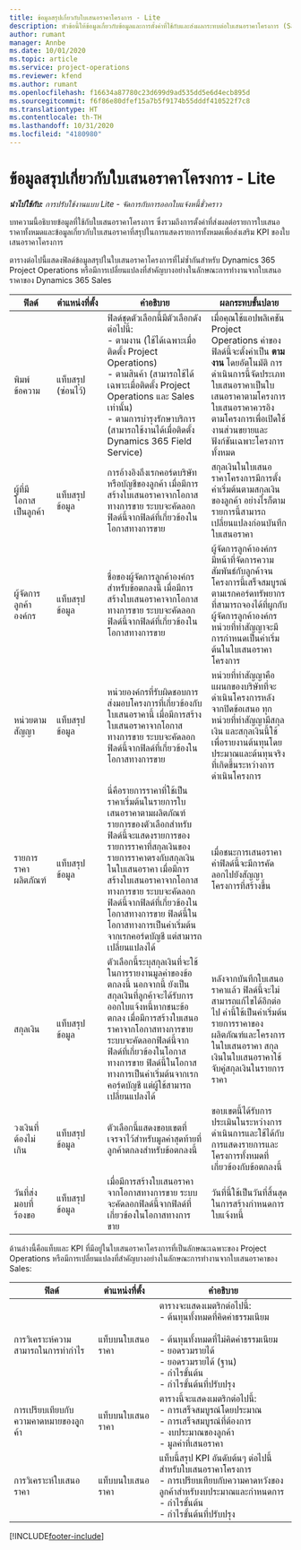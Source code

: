 ```yaml
---
title: ข้อมูลสรุปเกี่ยวกับใบเสนอราคาโครงการ - Lite
description: หัวข้อนี้ให้ข้อมูลเกี่ยวกับข้อมูลและการตั้งค่าที่ใช้กับและส่งผลกระทบต่อใบเสนอราคาโครงการ (Sales)
author: rumant
manager: Annbe
ms.date: 10/01/2020
ms.topic: article
ms.service: project-operations
ms.reviewer: kfend
ms.author: rumant
ms.openlocfilehash: f16634a87780c23d699d9ad535dd5e6d4ecb895d
ms.sourcegitcommit: f6f86e80dfef15a7b5f9174b55dddf410522f7c8
ms.translationtype: HT
ms.contentlocale: th-TH
ms.lasthandoff: 10/31/2020
ms.locfileid: "4180980"
---
```

# <a name="summary-information-on-a-project-quote---lite"></a>ข้อมูลสรุปเกี่ยวกับใบเสนอราคาโครงการ - Lite

_**นำไปใช้กับ:** การปรับใช้งานแบบ Lite - จัดการกับการออกใบแจ้งหนี้ชั่วคราว_

บทความนี้อธิบายข้อมูลที่ใช้กับใบเสนอราคาโครงการ ซึ่งรวมถึงการตั้งค่าที่ส่งผลต่อรายการใบเสนอราคาทั้งหมดและข้อมูลเกี่ยวกับใบเสนอราคาที่สรุปในการแสดงรายการทั้งหมดเพื่อส่งเสริม KPI ของใบเสนอราคาโครงการ

ตารางต่อไปนี้แสดงฟิลด์ข้อมูลสรุปในใบเสนอราคาโครงการที่ไม่ซ้ำกันสำหรับ Dynamics 365 Project Operations หรือมีการเปลี่ยนแปลงที่สำคัญบางอย่างในลักษณะการทำงานจากใบเสนอราคาของ Dynamics 365 Sales

| **ฟิลด์** | **ตำแหน่งที่ตั้ง** | **คำอธิบาย** | **ผลกระทบขั้นปลาย** |
| --- | --- | --- | --- |
| พิมพ์ข้อความ | แท็บสรุป (ซ่อนไว้) | ฟิลด์ชุดตัวเลือกนี้มีตัวเลือกดังต่อไปนี้:</br>- ตามงาน (ใช้ได้เฉพาะเมื่อติดตั้ง Project Operations)</br>- ตามสินค้า (สามารถใช้ได้เฉพาะเมื่อติดตั้ง Project Operations และ Sales เท่านั้น)</br>- ตามการบำรุงรักษาบริการ (สามารถใช้งานได้เมื่อติดตั้ง Dynamics 365 Field Service) | เมื่อคุณใช้แอปพลิเคชัน Project Operations ค่าของฟิลด์นี้จะตั้งค่าเป็น **ตามงาน** โดยอัตโนมัติ การดำเนินการนี้จัดประเภทใบเสนอราคาเป็นใบเสนอราคาตามโครงการ ใบเสนอราคาควรอิงตามโครงการเพื่อเปิดใช้งานส่วนขยายและฟังก์ชันเฉพาะโครงการทั้งหมด |
| ผู้ที่มีโอกาสเป็นลูกค้า | แท็บสรุปข้อมูล | การอ้างอิงถึงเรกคอร์ดบริษัทหรือบัญชีของลูกค้า เมื่อมีการสร้างใบเสนอราคาจากโอกาสทางการขาย ระบบจะคัดลอกฟิลด์นี้จากฟิลด์ที่เกี่ยวข้องในโอกาสทางการขาย | สกุลเงินในใบเสนอราคาโครงการมีการตั้งค่าเริ่มต้นตามสกุลเงินของลูกค้า อย่างไรก็ตาม รายการนี้สามารถเปลี่ยนแปลงก่อนบันทึกใบเสนอราคา |
| ผู้จัดการลูกค้าองค์กร | แท็บสรุปข้อมูล | ชื่อของผู้จัดการลูกค้าองค์กรสำหรับข้อตกลงนี้ เมื่อมีการสร้างใบเสนอราคาจากโอกาสทางการขาย ระบบจะคัดลอกฟิลด์นี้จากฟิลด์ที่เกี่ยวข้องในโอกาสทางการขาย | ผู้จัดการลูกค้าองค์กรมีหน้าที่จัดการความสัมพันธ์กับลูกค้าจนโครงการนี้เสร็จสมบูรณ์ ตามเรกคอร์ดทรัพยากรที่สามารถจองได้ที่ผูกกับผู้จัดการลูกค้าองค์กร หน่วยที่ทำสัญญาจะมีการกำหนดเป็นค่าเริ่มต้นในใบเสนอราคาโครงการ |
| หน่วยตามสัญญา | แท็บสรุปข้อมูล | หน่วยองค์กรที่รับผิดชอบการส่งมอบโครงการที่เกี่ยวข้องกับใบเสนอราคานี้ เมื่อมีการสร้างใบเสนอราคาจากโอกาสทางการขาย ระบบจะคัดลอกฟิลด์นี้จากฟิลด์ที่เกี่ยวข้องในโอกาสทางการขาย | หน่วยที่ทำสัญญาคือแผนกของบริษัทที่จะดำเนินโครงการหลังจากปิดข้อเสนอ ทุกหน่วยที่ทำสัญญามีสกุลเงิน และสกุลเงินนี้ใช้เพื่อรายงานต้นทุนโดยประมาณและต้นทุนจริงที่เกิดขึ้นระหว่างการดำเนินโครงการ |
| รายการราคาผลิตภัณฑ์ | แท็บสรุปข้อมูล | นี่คือรายการราคาที่ใช้เป็นราคาเริ่มต้นในรายการใบเสนอราคาตามผลิตภัณฑ์ รายการของตัวเลือกสำหรับฟิลด์นี้จะแสดงรายการของรายการราคาที่สกุลเงินของรายการราคาตรงกับสกุลเงินในใบเสนอราคา เมื่อมีการสร้างใบเสนอราคาจากโอกาสทางการขาย ระบบจะคัดลอกฟิลด์นี้จากฟิลด์ที่เกี่ยวข้องในโอกาสทางการขาย ฟิลด์นี้ในโอกาสทางการเป็นค่าเริ่มต้นจากเรกคอร์ดบัญชี แต่สามารถเปลี่ยนแปลงได้ | เมื่อชนะการเสนอราคา ค่าฟิลด์นี้จะมีการคัดลอกไปยังสัญญาโครงการที่สร้างขึ้น |
| สกุลเงิน | แท็บสรุปข้อมูล | ตัวเลือกนี้ระบุสกุลเงินที่จะใช้ในการรายงานมูลค่าของข้อตกลงนี้ นอกจากนี้ ยังเป็นสกุลเงินที่ลูกค้าจะได้รับการออกใบแจ้งหนี้หากชนะข้อตกลง เมื่อมีการสร้างใบเสนอราคาจากโอกาสทางการขาย ระบบจะคัดลอกฟิลด์นี้จากฟิลด์ที่เกี่ยวข้องในโอกาสทางการขาย ฟิลด์นี้ในโอกาสทางการเป็นค่าเริ่มต้นจากเรกคอร์ดบัญชี แต่ผู้ใช้สามารถเปลี่ยนแปลงได้ | หลังจากบันทึกใบเสนอราคาแล้ว ฟิลด์นี้จะไม่สามารถแก้ไขได้อีกต่อไป ค่านี้ใช้เป็นค่าเริ่มต้นรายการราคาของผลิตภัณฑ์และโครงการในใบเสนอราคา สกุลเงินในใบเสนอราคาใช้จับคู่สกุลเงินในรายการราคา |
| วงเงินที่ต้องไม่เกิน | แท็บสรุปข้อมูล | ตัวเลือกนี้แสดงขอบเขตที่เจรจาไว้สำหรับมูลค่าสุดท้ายที่ลูกค้าตกลงสำหรับข้อตกลงนี้ | ขอบเขตนี้ได้รับการประเมินในระหว่างการดำเนินการและใช้ได้กับการแสดงรายการและโครงการทั้งหมดที่เกี่ยวข้องกับข้อตกลงนี้ |
| วันที่ส่งมอบที่ร้องขอ | แท็บสรุปข้อมูล | เมื่อมีการสร้างใบเสนอราคาจากโอกาสทางการขาย ระบบจะคัดลอกฟิลด์นี้จากฟิลด์ที่เกี่ยวข้องในโอกาสทางการขาย | วันที่นี้ใช้เป็นวันที่สิ้นสุดในการสร้างกำหนดการใบแจ้งหนี้ |

ด้านล่างนี้คือแท็บและ KPI ที่มีอยู่ในใบเสนอราคาโครงการที่เป็นลักษณะเฉพาะของ Project Operations หรือมีการเปลี่ยนแปลงที่สำคัญบางอย่างในลักษณะการทำงานจากใบเสนอราคาของ Sales:

| **ฟิลด์** | **ตำแหน่งที่ตั้ง** | **คำอธิบาย** |
| --- | --- | --- |
| การวิเคราะห์ความสามารถในการทำกำไร | แท็บบนใบเสนอราคา | ตารางจะแสดงเมตริกต่อไปนี้:</br>- ต้นทุนทั้งหมดที่คิดค่าธรรมเนียม</br></br>- ต้นทุนทั้งหมดที่ไม่คิดค่าธรรมเนียม</br>- ยอดรวมรายได้</br>- ยอดรวมรายได้ (ฐาน)</br>- กำไรขั้นต้น</br>- กำไรขั้นต้นที่ปรับปรุง|
| การเปรียบเทียบกับความคาดหมายของลูุกค้า | แท็บบนใบเสนอราคา | ตารางนี้จะแสดงเมตริกต่อไปนี้:</br>- การเสร็จสมบูรณ์โดยประมาณ</br>- การเสร็จสมบูรณ์ที่ต้องการ</br>- งบประมาณของลูกค้า</br>- มูลค่าที่เสนอราคา |
| การวิเคราะห์ใบเสนอราคา | แท็บบนใบเสนอราคา | แท็บนี้สรุป KPI อันดับต้นๆ ต่อไปนี้สำหรับใบเสนอราคาโครงการ</br>- การเปรียบเทียบกับความคาดหวังของลูกค้าสำหรับงบประมาณและกำหนดการ</br>- กำไรขั้นต้น</br>- กำไรขั้นต้นที่ปรับปรุง |


[!INCLUDE[footer-include](../../includes/footer-banner.md)]